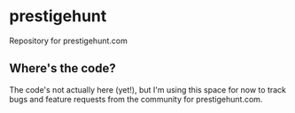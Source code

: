 # prestigehunt
Repository for prestigehunt.com

## Where's the code?

The code's not actually here (yet!), but I'm using this space for now to track bugs and feature requests from the community for prestigehunt.com.
